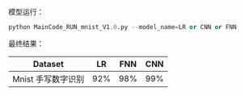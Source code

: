 模型运行：

```python
python MainCode_RUN_mnist_V1.0.py --model_name=LR or CNN or FNN
```

最终结果：

| Dataset            | LR   | FNN  | CNN  |
| ------------------ | ---- | ---- | ---- |
| Mnist 手写数字识别 | 92%  | 98%  | 99%  |